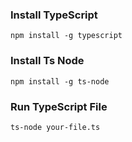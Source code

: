 ### Install TypeScript 

    npm install -g typescript

### Install Ts Node

    npm install -g ts-node

### Run TypeScript File

    ts-node your-file.ts